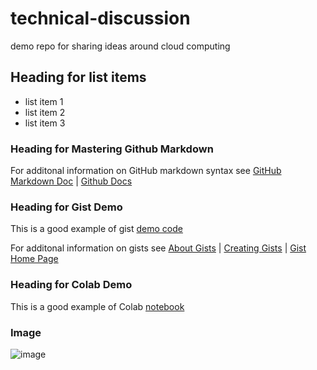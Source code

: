 # technical-discussion
demo repo for sharing ideas around cloud computing


## Heading for list items

* list item 1 
* list item 2
* list item 3

### Heading for Mastering Github Markdown

For additonal information on GitHub markdown syntax see [GitHub Markdown Doc](https://guides.github.com/features/mastering-markdown/) | [Github Docs](https://docs.github.com/en)

### Heading for Gist Demo

This is a good example of gist [demo code](https://gist.github.com/nichtea01/39fb8d75a372c7814b986016f757ee0f) 

For additonal information on gists see [About Gists](https://docs.github.com/en/get-started/writing-on-github/editing-and-sharing-content-with-gists/creating-gists#about-gists) | [Creating Gists](https://docs.github.com/en/get-started/writing-on-github/editing-and-sharing-content-with-gists/creating-gists#creating-a-gist) | [Gist Home Page ](https://gist.github.com/)

### Heading for Colab Demo

This is a good example of Colab [notebook](https://colab.research.google.com/drive/1FFwjHuCqFX4c1dYSIohaWfWM-93aF653?usp=sharing)

### Image
![image](https://user-images.githubusercontent.com/89929684/217078297-e3d0943c-443b-4b4d-ba58-d1ee12e14f7e.png)

